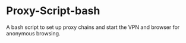 # Proxy-Script-bash
A bash script to set up proxy chains and start the VPN and browser for anonymous browsing.

